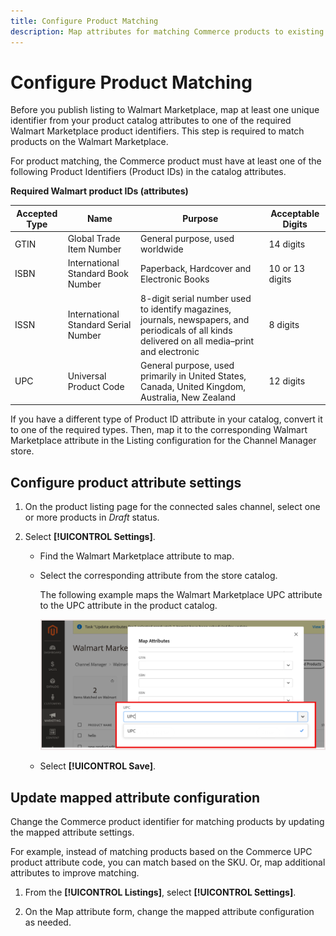 ```yaml
---
title: Configure Product Matching
description: Map attributes for matching Commerce products to existing Walmart Marketplace listings
---
```


# Configure Product Matching

Before you publish listing to Walmart Marketplace, map at least one unique identifier from your product catalog attributes to one of the required Walmart Marketplace product identifiers. This step is required to match products on the Walmart Marketplace.

For product matching, the Commerce product must have at least one of the following Product Identifiers (Product IDs) in the catalog attributes.

**Required Walmart product IDs (attributes)**

| **Accepted Type** | **Name**                             | **Purpose**                                                                                                                                      | **Acceptable Digits** |
|-------------------|--------------------------------------|--------------------------------------------------------------------------------------------------------------------------------------------------|-----------------------|
| GTIN              | Global Trade Item Number             | General purpose, used worldwide                                                                                                                  | 14 digits             |
| ISBN              | International Standard Book Number   | Paperback, Hardcover and Electronic Books                                                                                                        | 10 or 13 digits       |
| ISSN              | International Standard Serial Number | 8-digit serial number used to identify magazines, journals, newspapers, and periodicals of all kinds delivered on all media–print and electronic | 8 digits              |
| UPC               | Universal Product Code               | General purpose, used primarily in United States, Canada, United Kingdom, Australia, New Zealand                                                 | 12 digits             |

If you have a different type of Product ID attribute in your catalog, convert it to one of the required types. Then, map it to the corresponding Walmart Marketplace attribute in the Listing configuration for the Channel Manager store.


## Configure product attribute settings

1. On the product listing page for the connected sales channel,  select one or more products in *Draft* status.

1. Select **[!UICONTROL Settings]**.

   - Find the Walmart Marketplace attribute to map.

   - Select the corresponding attribute from the store catalog.
  
     The following example maps the Walmart Marketplace UPC attribute to the UPC attribute in the product catalog.  

     ![Map attributes for product match criteria](assets/products-map-attributes-for--match.png)

   - Select **[!UICONTROL Save]**.


## Update mapped attribute configuration

Change the Commerce product identifier for matching products by updating the mapped attribute settings.

For example, instead of matching products based on the Commerce UPC product attribute code, you can match based on the SKU. Or, map additional attributes to improve matching.

1. From the **[!UICONTROL Listings]**, select **[!UICONTROL Settings]**.

1. On the Map attribute form, change the mapped attribute configuration as needed.


